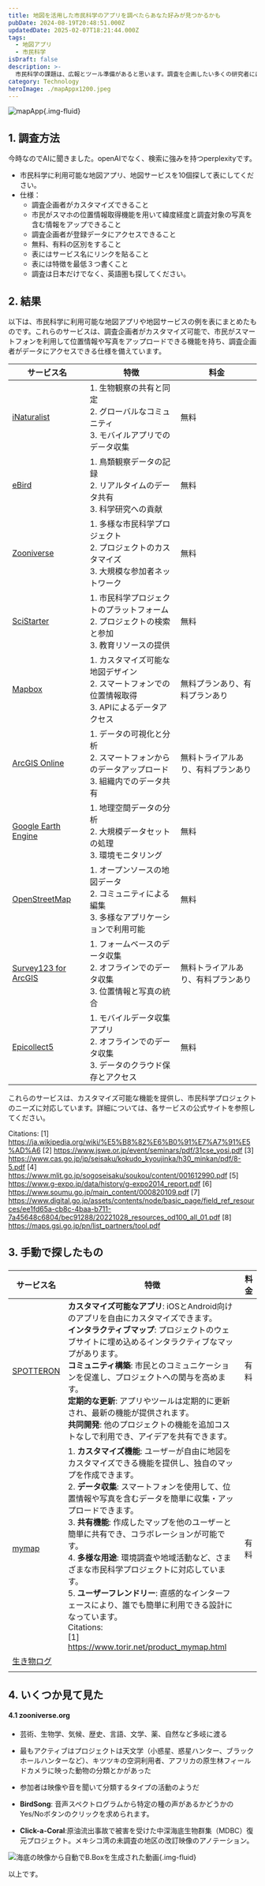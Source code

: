 ```yaml
---
title: 地図を活用した市民科学のアプリを調べたらあなた好みが見つかるかも
pubDate: 2024-08-19T20:48:51.000Z
updatedDate: 2025-02-07T18:21:44.000Z
tags:
  - 地図アプリ
  - 市民科学
isDraft: false
description: >-
  市民科学の課題は、広報とツール準備があると思います。調査を企画したい多くの研究者には、どちらの対応も大変ではないでしょうか。SNSで共感を呼ぶのも時間がかかります。またツールの準備も自分で作るのは大変です。そこで、この記事ではスマホの位置取得機能を用いて市民参加型のツールにどのようなものがあるのか調べてみることにしました。もちろんトリルラボでのマイマップを提供しているので、より良いサービス提供に資すると考えています。
category: Technology
heroImage: ./mapAppx1200.jpeg
---
```


![mapApp](https://object-storage.tyo2.conoha.io/v1/nc_938a9d00d6004f1390c354d4a15ef25b/blog-astro-assets/blog-images/mapAppx1200.jpeg){.img-fluid}

## 1. 調査方法

今時なのでAIに聞きました。openAIでなく、検索に強みを持つperplexityです。

- 市民科学に利用可能な地図アプリ、地図サービスを10個探して表にしてください。
- 仕様：
  - 調査企画者がカスタマイズできること
  - 市民がスマホの位置情報取得機能を用いて緯度経度と調査対象の写真を含む情報をアップできること
  - 調査企画者が登録データにアクセスできること
  - 無料、有料の区別をすること
  - 表にはサービス名にリンクを貼ること
  - 表には特徴を最低３つ書くこと
  - 調査は日本だけでなく、英語圏も探してください。

## 2. 結果

以下は、市民科学に利用可能な地図アプリや地図サービスの例を表にまとめたものです。これらのサービスは、調査企画者がカスタマイズ可能で、市民がスマートフォンを利用して位置情報や写真をアップロードできる機能を持ち、調査企画者がデータにアクセスできる仕様を備えています。

| サービス名                                                   | 特徴                                                         | 料金                               |
| ------------------------------------------------------------ | ------------------------------------------------------------ | ---------------------------------- |
| [iNaturalist](https://www.inaturalist.org/)                  | 1. 生物観察の共有と同定<br>2. グローバルなコミュニティ<br>3. モバイルアプリでのデータ収集 | 無料                               |
| [eBird](https://ebird.org/home)                              | 1. 鳥類観察データの記録<br>2. リアルタイムのデータ共有<br>3. 科学研究への貢献 | 無料                               |
| [Zooniverse](https://www.zooniverse.org/)                    | 1. 多様な市民科学プロジェクト<br>2. プロジェクトのカスタマイズ<br>3. 大規模な参加者ネットワーク | 無料                               |
| [SciStarter](https://scistarter.org/)                        | 1. 市民科学プロジェクトのプラットフォーム<br>2. プロジェクトの検索と参加<br>3. 教育リソースの提供 | 無料                               |
| [Mapbox](https://www.mapbox.com/)                            | 1. カスタマイズ可能な地図デザイン<br>2. スマートフォンでの位置情報取得<br>3. APIによるデータアクセス | 無料プランあり、有料プランあり     |
| [ArcGIS Online](https://www.esri.com/en-us/arcgis/products/arcgis-online/overview) | 1. データの可視化と分析<br>2. スマートフォンからのデータアップロード<br>3. 組織内でのデータ共有 | 無料トライアルあり、有料プランあり |
| [Google Earth Engine](https://earthengine.google.com/)       | 1. 地理空間データの分析<br>2. 大規模データセットの処理<br>3. 環境モニタリング | 無料                               |
| [OpenStreetMap](https://www.openstreetmap.org/)              | 1. オープンソースの地図データ<br>2. コミュニティによる編集<br>3. 多様なアプリケーションで利用可能 | 無料                               |
| [Survey123 for ArcGIS](https://survey123.arcgis.com/)        | 1. フォームベースのデータ収集<br>2. オフラインでのデータ収集<br>3. 位置情報と写真の統合 | 無料トライアルあり、有料プランあり |
| [Epicollect5](https://five.epicollect.net/)                  | 1. モバイルデータ収集アプリ<br>2. オフラインでのデータ収集<br>3. データのクラウド保存とアクセス | 無料                               |

これらのサービスは、カスタマイズ可能な機能を提供し、市民科学プロジェクトのニーズに対応しています。詳細については、各サービスの公式サイトを参照してください。

Citations:
[1] https://ja.wikipedia.org/wiki/%E5%B8%82%E6%B0%91%E7%A7%91%E5%AD%A6
[2] https://www.jswe.or.jp/event/seminars/pdf/31cse_yosi.pdf
[3] https://www.cas.go.jp/jp/seisaku/kokudo_kyoujinka/h30_minkan/pdf/8-5.pdf
[4] https://www.mlit.go.jp/sogoseisaku/soukou/content/001612990.pdf
[5] https://www.g-expo.jp/data/history/g-expo2014_report.pdf
[6] https://www.soumu.go.jp/main_content/000820109.pdf
[7] https://www.digital.go.jp/assets/contents/node/basic_page/field_ref_resources/ee1fd65a-cb8c-4baa-b711-7a45648c6804/bec91288/20221028_resources_od100_all_01.pdf
[8] https://maps.gsi.go.jp/pn/list_partners/tool.pdf



## 3. 手動で探したもの

### 

| サービス名                                        | 特徴                                                         | 料金 |
| ------------------------------------------------- | ------------------------------------------------------------ | ---- |
| [SPOTTERON]([https://www.spotteron.net/)          | **カスタマイズ可能なアプリ**: iOSとAndroid向けのアプリを自由にカスタマイズできます。<br/> **インタラクティブマップ**: プロジェクトのウェブサイトに埋め込めるインタラクティブなマップがあります。 <br/>**コミュニティ構築**: 市民とのコミュニケーションを促進し、プロジェクトへの関与を高めます。 <br/>**定期的な更新**: アプリやツールは定期的に更新され、最新の機能が提供されます。 <br/>**共同開発**: 他のプロジェクトの機能を追加コストなしで利用でき、アイデアを共有できます。 | 有料 |
| [mymap](https://www.torir.net/product_mymap.html) | 1. **カスタマイズ機能**: ユーザーが自由に地図をカスタマイズできる機能を提供し、独自のマップを作成できます。<br/>2. **データ収集**: スマートフォンを使用して、位置情報や写真を含むデータを簡単に収集・アップロードできます。<br/>3. **共有機能**: 作成したマップを他のユーザーと簡単に共有でき、コラボレーションが可能です。<br/>4. **多様な用途**: 環境調査や地域活動など、さまざまな市民科学プロジェクトに対応しています。<br/>5. **ユーザーフレンドリー**: 直感的なインターフェースにより、誰でも簡単に利用できる設計になっています。<br/>Citations:<br/>[1] https://www.torir.net/product_mymap.html | 有料 |
| [生き物ログ](https://ikilog.biodic.go.jp/)        |                                                              |      |
|                                                   |                                                              |      |

## 4. いくつか見て見た



#### 4.1 zooniverse.org

- 芸術、生物学、気候、歴史、言語、文学、薬、自然など多岐に渡る
- 最もアクティブはプロジェクトは天文学（小惑星、惑星ハンター、ブラックホールハンターなど）、キツツキの空洞利用者、アフリカの原生林フィールドカメラに映った動物の分類とかがあった
- 参加者は映像や音を聞いて分類するタイプの活動のようだ

- **BirdSong**:  音声スペクトログラムから特定の種の声があるかどうかのYes/Noボタンのクリックを求められます。
- **Click-a-Coral**:原油流出事故で被害を受けた中深海底生物群集（MDBC）復元プロジェクト。メキシコ湾の未調査の地区の改訂映像のアノテーション。

![海底の映像から自動でB.Boxを生成された動画](https://object-storage.tyo2.conoha.io/v1/nc_938a9d00d6004f1390c354d4a15ef25b/blog-astro-assets/blog-images/image-20240819213737867.jpeg){.img-fluid}

以上です。
